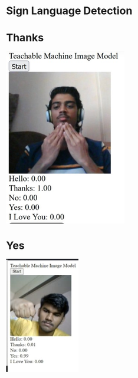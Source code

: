 # Sign Language Detection
# Thanks
![alt text](https://github.com/Concerned-Doggo/SignLangDetection/blob/master/thanks.jpeg)

# Yes
![alt text](https://github.com/Concerned-Doggo/SignLangDetection/blob/master/yes.png)

